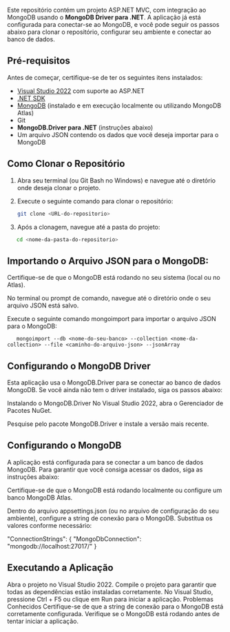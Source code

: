 Este repositório contém um projeto ASP.NET MVC, com integração ao MongoDB usando o **MongoDB Driver para .NET**. A aplicação já está configurada para conectar-se ao MongoDB, e você pode seguir os passos abaixo para clonar o repositório, configurar seu ambiente e conectar ao banco de dados.

## Pré-requisitos

Antes de começar, certifique-se de ter os seguintes itens instalados:

- [Visual Studio 2022](https://visualstudio.microsoft.com/) com suporte ao ASP.NET
- [.NET SDK](https://dotnet.microsoft.com/download)
- [MongoDB](https://www.mongodb.com/try/download/community) (instalado e em execução localmente ou utilizando MongoDB Atlas)
- Git
- **MongoDB.Driver para .NET** (instruções abaixo)
- Um arquivo JSON contendo os dados que você deseja importar para o MongoDB

## Como Clonar o Repositório

1. Abra seu terminal (ou Git Bash no Windows) e navegue até o diretório onde deseja clonar o projeto.
2. Execute o seguinte comando para clonar o repositório:

   ```bash
   git clone <URL-do-repositorio>
   ```
3. Após a clonagem, navegue até a pasta do projeto:

  ```bash
     cd <nome-da-pasta-do-repositorio>
  ```

## Importando o Arquivo JSON para o MongoDB:

Certifique-se de que o MongoDB está rodando no seu sistema (local ou no Atlas).

No terminal ou prompt de comando, navegue até o diretório onde o seu arquivo JSON está salvo.

Execute o seguinte comando mongoimport para importar o arquivo JSON para o MongoDB:

```
   mongoimport --db <nome-do-seu-banco> --collection <nome-da-collection> --file <caminho-do-arquivo-json> --jsonArray
```


## Configurando o MongoDB Driver
Esta aplicação usa o MongoDB.Driver para se conectar ao banco de dados MongoDB. Se você ainda não tem o driver instalado, siga os passos abaixo:

Instalando o MongoDB.Driver
No Visual Studio 2022, abra o Gerenciador de Pacotes NuGet.

Pesquise pelo pacote MongoDB.Driver e instale a versão mais recente.


## Configurando o MongoDB
A aplicação está configurada para se conectar a um banco de dados MongoDB. Para garantir que você consiga acessar os dados, siga as instruções abaixo:

Certifique-se de que o MongoDB está rodando localmente ou configure um banco MongoDB Atlas.

Dentro do arquivo appsettings.json (ou no arquivo de configuração do seu ambiente), configure a string de conexão para o MongoDB. Substitua os valores conforme necessário:

"ConnectionStrings": {
  "MongoDbConnection": "mongodb://localhost:27017/<nome-do-seu-banco-de-dados>"
}


## Executando a Aplicação
Abra o projeto no Visual Studio 2022.
Compile o projeto para garantir que todas as dependências estão instaladas corretamente.
No Visual Studio, pressione Ctrl + F5 ou clique em Run para iniciar a aplicação.
Problemas Conhecidos
Certifique-se de que a string de conexão para o MongoDB está corretamente configurada.
Verifique se o MongoDB está rodando antes de tentar iniciar a aplicação.



